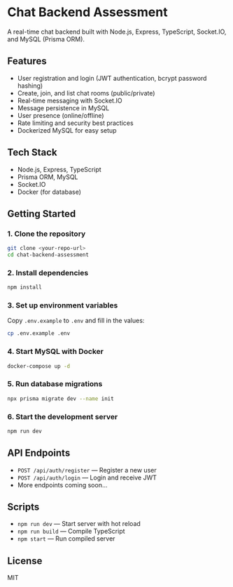 # Chat Backend Assessment

A real-time chat backend built with Node.js, Express, TypeScript, Socket.IO, and MySQL (Prisma ORM).

## Features
- User registration and login (JWT authentication, bcrypt password hashing)
- Create, join, and list chat rooms (public/private)
- Real-time messaging with Socket.IO
- Message persistence in MySQL
- User presence (online/offline)
- Rate limiting and security best practices
- Dockerized MySQL for easy setup

## Tech Stack
- Node.js, Express, TypeScript
- Prisma ORM, MySQL
- Socket.IO
- Docker (for database)

## Getting Started

### 1. Clone the repository
```bash
git clone <your-repo-url>
cd chat-backend-assessment
```

### 2. Install dependencies
```bash
npm install
```

### 3. Set up environment variables
Copy `.env.example` to `.env` and fill in the values:
```bash
cp .env.example .env
```

### 4. Start MySQL with Docker
```bash
docker-compose up -d
```

### 5. Run database migrations
```bash
npx prisma migrate dev --name init
```

### 6. Start the development server
```bash
npm run dev
```

## API Endpoints
- `POST /api/auth/register` — Register a new user
- `POST /api/auth/login` — Login and receive JWT
- More endpoints coming soon...

## Scripts
- `npm run dev` — Start server with hot reload
- `npm run build` — Compile TypeScript
- `npm start` — Run compiled server

## License
MIT
